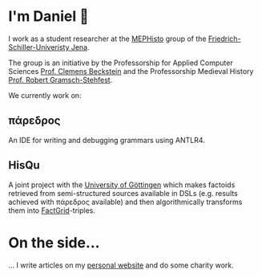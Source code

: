 # I'm Daniel 👋

I work as a student researcher at the [MEPHisto](https://mephisto.uni-jena.de) group of the [Friedrich-Schiller-Univeristy Jena](https://www.uni-jena.de).

The group is an initiative by the Professorship for Applied Computer Sciences [Prof. Clemens Beckstein](https://ki.uni-jena.de) and the Professorship Medieval History [Prof. Robert Gramsch-Stehfest](https://www.gw.uni-jena.de/2755/apl-prof-dr-robert-gramsch-stehfest).

We currently work on:

## πάρεδρος
An IDE for writing and debugging grammars using ANTLR4.
 
## HisQu
A joint project with the [University of Göttingen](https://www.uni-goettingen.de/) which makes factoids retrieved from semi-structured sources available in DSLs (e.g. results achieved with πάρεδρος available) and then algorithmically transforms them into [FactGrid](https://database.factgrid.de/wiki/Main_Page)-triples.

# On the side...
... I write articles on my [personal website](https://www.daniel-motz.de/) and do some charity work.

